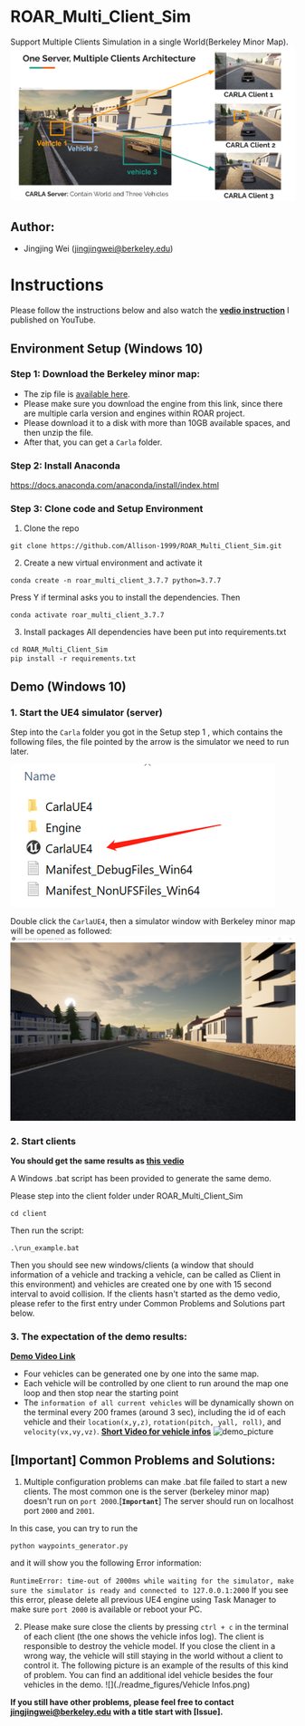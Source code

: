 # ROAR_Multi_Client_Sim
 Support Multiple Clients Simulation in a single World(Berkeley Minor Map).
 ![multi-agent](./readme_figures/multi-agent.png)
## Author:
* Jingjing Wei    (jingjingwei@berkeley.edu)


# Instructions
 Please follow the instructions below and also watch the [**vedio instruction**](https://youtu.be/noZPgLma6BA) I published on YouTube.

## Environment Setup (Windows 10)

### Step 1: Download the Berkeley minor map:
- The zip file is [available here](https://drive.google.com/file/d/1hyI9SyjxFG7IV-c6RQxz26fs5LijRogY/view?usp=sharing). 
- Please make sure you download the engine from this link, since there are multiple carla version and engines within ROAR project.
- Please download it to a disk with more than 10GB available spaces, and then unzip the file.
- After that, you can get a `Carla` folder.

### Step 2: Install Anaconda
https://docs.anaconda.com/anaconda/install/index.html

### Step 3: Clone code and Setup Environment
1. Clone the repo
```
git clone https://github.com/Allison-1999/ROAR_Multi_Client_Sim.git
```
2. Create a new virtual environment and activate it
```
conda create -n roar_multi_client_3.7.7 python=3.7.7
```
Press Y if terminal asks you to install the dependencies.
Then
```
conda activate roar_multi_client_3.7.7
```
3. Install packages
All dependencies have been put into requirements.txt
```
cd ROAR_Multi_Client_Sim
pip install -r requirements.txt
```

## Demo (Windows 10)

### 1. Start the UE4 simulator (server)
Step into the `Carla` folder you got in the Setup step 1
, which contains the following files, the file pointed by the arrow is the simulator we need to run later.

![](readme_figures/CarlaUE4.png)

Double click the `CarlaUE4`, then a simulator window with Berkeley minor map will be opened as followed:
![](readme_figures/CarlaUE4_Window.png)

### 2. Start clients
**You should get the same results as [this vedio](https://youtu.be/AVae--XGkb0)**

A Windows .bat script has been provided to generate the same demo.

Please step into the client folder under ROAR_Multi_Client_Sim
```
cd client
```
Then run the script:
```
.\run_example.bat
```
Then you should see new windows/clients (a window that should information of a vehicle and tracking a vehicle, can be called as Client in this environment) and vehicles are created one by one with 15 second interval to avoid collision.
If the clients hasn't started as the demo vedio, please refer to the first entry under Common Problems and Solutions part below.

### 3. The expectation of the demo results:
[**Demo Video Link**](https://youtu.be/AVae--XGkb0)
* Four vehicles can be generated one by one into the same map.
* Each vehicle will be controlled by one client to run around the map one loop and then stop near the starting point
* The `information of all current vehicles` will be dynamically shown on the terminal every 200 frames (around 3 sec), including the id of each vehicle and their `location(x,y,z)`, `rotation(pitch, yall, roll)`, and `velocity(vx,vy,vz)`. [**Short Video for vehicle infos**](https://youtu.be/d2K9msfDdkc)
![demo_picture](./readme_figures/picture_from_demo_video.png)

## [Important] Common Problems and Solutions:
1. Multiple configuration problems can make .bat file failed to start a new clients. The most common one is the server (berkeley minor map) doesn't run on `port 2000`.[**`Important`**] The server should run on localhost port `2000` and `2001`.

In this case, you can try to run the 
```
python waypoints_generator.py
```
and it will show you the following Error information:

```RuntimeError: time-out of 2000ms while waiting for the simulator, make sure the simulator is ready and connected to 127.0.0.1:2000```
If you see this error, please delete all previous UE4 engine using Task Manager to make sure `port 2000` is available or reboot your PC.

2. Please make sure close the clients by pressing `ctrl + c` in the terminal of each client (the one shows the vehicle infos log). The client is responsible to destroy the vehicle model. If you close the client in a wrong way, the vehicle will still staying in the world without a client to control it. The following picture is an example of the results of this kind of problem. You can find an additional idel vehicle besides the four vehicles in the demo.
![](./readme_figures/Vehicle Infos.png)

**If you still have other problems, please feel free to contact [jingjingwei@berkeley.edu](jingjingwei@berkeley.edu) with a title start with [Issue].**
